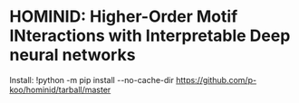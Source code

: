 # HOMINID: Higher-Order Motif INteractions with Interpretable Deep neural networks


Install: !python -m pip install --no-cache-dir https://github.com/p-koo/hominid/tarball/master
